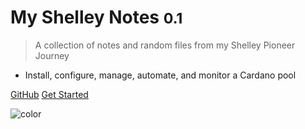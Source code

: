 <!-- _coverpage.md -->

# My Shelley Notes <small>0.1</small>

> A collection of notes and random files from my Shelley Pioneer Journey

- Install, configure, manage, automate, and monitor a Cardano pool

[GitHub](https://github.com/gacallea/myShelleyNotes)
[Get Started](#my-shelley-pioneer-notes)

<!-- background image -->

<!-- ![](_media/bg.png) -->

<!-- background color -->

![color](#f0f0f0)
